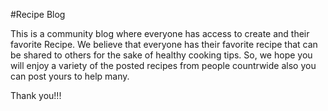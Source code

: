 #Recipe Blog

This is a community blog where everyone has access to create and their favorite Recipe.
We believe that everyone has their favorite recipe that can be shared to others for the sake of healthy cooking tips.
So, we hope you will enjoy a variety of the posted recipes from people countrwide also you can post yours to help many.

Thank you!!!
